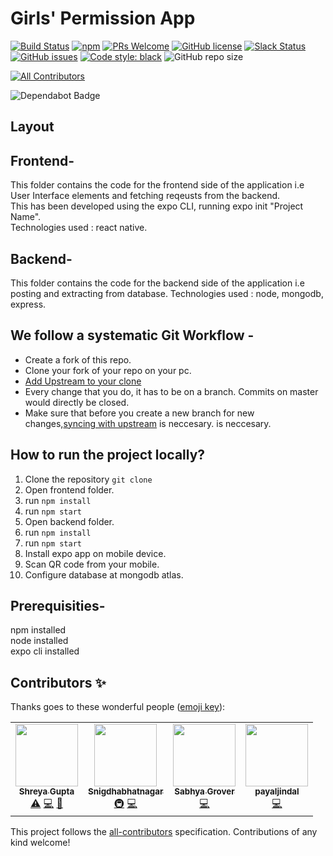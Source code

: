 

# **Girls' Permission App**

[![Build Status](https://img.shields.io/travis/npm/npm/latest.svg?style=flat-square)](https://travis-ci.org/npm/npm) [![npm](https://img.shields.io/npm/v/npm.svg?style=flat-square)](https://www.npmjs.com/package/npm) [![PRs Welcome](https://img.shields.io/badge/PRs-welcome-brightgreen.svg?style=flat-square)](http://makeapullrequest.com) [![GitHub license](https://img.shields.io/badge/license-MIT-blue.svg?style=flat-square)](https://github.com/your/your-project/blob/master/LICENSE) [![Slack Status](https://img.shields.io/badge/slack-chat-purple.svg?logo=slack)](https://dscthapar-gspatiala.slack.com/join/shared_invite/enQtNzU2MzA2MjcxNzkyLTkwNDRiNWMzYjUzYjNjYjM0M2JhMDgwOTI3MGQwYWU1NzNlNGMxZGVhNzk0MGZiYTI5YzgwZDhiMTk1MjE4M2M) [![GitHub issues](https://img.shields.io/github/issues/developer-student-club-thapar/officialWebsite?logo=github)](https://github.com/developer-student-club-thapar/PermissionApp/issues)
[![Code style: black](https://img.shields.io/badge/code%20style-black-000000.svg)](https://github.com/psf/black)
![GitHub repo size](https://img.shields.io/github/repo-size/developer-student-club-thapar/officialWebsite)
<!-- ALL-CONTRIBUTORS-BADGE:START - Do not remove or modify this section -->
[![All Contributors](https://img.shields.io/badge/all_contributors-1-orange.svg?style=flat-square)](#contributors-)
<!-- ALL-CONTRIBUTORS-BADGE:END -->
<a> <img src="https://badgen.net/dependabot/thepracticaldev/dev.to?icon=dependabot" alt="Dependabot Badge"></a>

## **Layout**
## Frontend- 
This folder contains the code for the frontend side of the application i.e User Interface elements and fetching reqeusts from the backend.   
This has been developed using the expo CLI, running expo init "Project Name".     
Technologies used : react native.

## Backend- 
This folder contains the code for the backend side of the application  i.e posting and extracting from database.   Technologies used : node, mongodb, express.

## We follow a systematic Git Workflow -

- Create a fork of this repo.
- Clone your fork of your repo on your pc.
- [Add Upstream to your clone](https://help.github.com/en/github/collaborating-with-issues-and-pull-requests/configuring-a-remote-for-a-fork)
- Every change that you do, it has to be on a branch. Commits on master would directly be closed.
- Make sure that before you create a new branch for new changes,[syncing with upstream](https://help.github.com/en/github/collaborating-with-issues-and-pull-requests/syncing-a-fork) is neccesary. is neccesary.

## How to run the project locally?
1. Clone the repository
``` git clone ```
1. Open frontend folder.
2. run ``` npm install ```
3. run ``` npm start ```
4. Open backend folder.
5. run ``` npm install ```
6. run ``` npm start ```
7. Install expo app on mobile device.
8. Scan QR code from your mobile.
9. Configure database at mongodb atlas.

## Prerequisities-
npm installed   
node installed     
expo cli installed


## Contributors ✨

Thanks goes to these wonderful people ([emoji key](https://allcontributors.org/docs/en/emoji-key)):

<!-- ALL-CONTRIBUTORS-LIST:START - Do not remove or modify this section -->
<!-- prettier-ignore-start -->
<!-- markdownlint-disable -->
<table>
  <tr>
    <td align="center"><a href="http://shreyagupta30.github.io"><img src="https://avatars1.githubusercontent.com/u/33135343?v=4" width="100px;" alt=""/><br /><sub><b>Shreya Gupta</b></sub></a><br /><a href="https://github.com/developer-student-club-thapar/PermissionApp/commits?author=shreyagupta30" title="Tests">⚠️</a> <a href="https://github.com/developer-student-club-thapar/PermissionApp/commits?author=shreyagupta30" title="Code">💻</a> <a href="#maintenance-shreyagupta30" title="Maintenance">🚧</a></td>
    <td align="center"><a href="https://www.linkedin.com/in/snigdha-bhatnagar-4ba860159/"><img src="https://avatars1.githubusercontent.com/u/35984472?v=4" width="100px;" alt=""/><br /><sub><b>Snigdhabhatnagar</b></sub></a><br /><a href="#infra-Snigdhabhatnagar" title="Infrastructure (Hosting, Build-Tools, etc)">🚇</a> <a href="https://github.com/developer-student-club-thapar/PermissionApp/commits?author=Snigdhabhatnagar" title="Code">💻</a></td>
    <td align="center"><a href="https://github.com/SabhyaGrover"><img src="https://avatars1.githubusercontent.com/u/43875565?v=4" width="100px;" alt=""/><br /><sub><b>Sabhya Grover</b></sub></a><br /><a href="https://github.com/developer-student-club-thapar/PermissionApp/commits?author=SabhyaGrover" title="Code">💻</a></td>
    <td align="center"><a href="https://github.com/payaljindal"><img src="https://avatars1.githubusercontent.com/u/44068500?v=4" width="100px;" alt=""/><br /><sub><b>payaljindal</b></sub></a><br /><a href="https://github.com/developer-student-club-thapar/PermissionApp/commits?author=payaljindal" title="Code">💻</a></td>
  </tr>
</table>

<!-- markdownlint-enable -->
<!-- prettier-ignore-end -->
<!-- ALL-CONTRIBUTORS-LIST:END -->

This project follows the [all-contributors](https://github.com/all-contributors/all-contributors) specification. Contributions of any kind welcome!